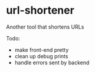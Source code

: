# url-shortener
Another tool that shortens URLs

Todo:
* make front-end pretty
* clean up debug prints
* handle errors sent by backend
